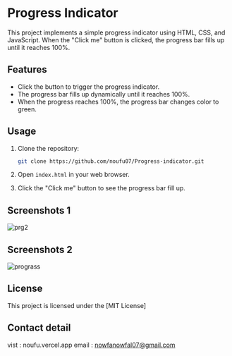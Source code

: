 # Progress Indicator

This project implements a simple progress indicator using HTML, CSS, and JavaScript. When the "Click me" button is clicked, the progress bar fills up until it reaches 100%.



## Features

- Click the button to trigger the progress indicator.
- The progress bar fills up dynamically until it reaches 100%.
- When the progress reaches 100%, the progress bar changes color to green.

## Usage

1. Clone the repository:
   ```bash
   git clone https://github.com/noufu07/Progress-indicator.git
     ```

2. Open `index.html` in your web browser.

3. Click the "Click me" button to see the progress bar fill up.


## Screenshots 1

![prg2](https://github.com/noufu07/Progress-indicator/assets/99672808/7570d9fb-2c63-49e3-bc92-bd1a5ca4b8bd)

## Screenshots 2

![prograss](https://github.com/noufu07/Progress-indicator/assets/99672808/fc759acc-47b5-4dea-822a-841214141153)


## License

This project is licensed under the [MIT License]

## Contact detail
vist : noufu.vercel.app
email : nowfanowfal07@gmail.com
